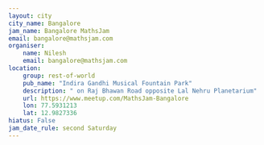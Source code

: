 ```yaml
---
layout: city                                           
city_name: Bangalore                                                               
jam_name: Bangalore MathsJam
email: bangalore@mathsjam.com
organiser:
    name: Nilesh
    email: bangalore@mathsjam.com
location:
    group: rest-of-world
    pub_name: "Indira Gandhi Musical Fountain Park"
    description: " on Raj Bhawan Road opposite Lal Nehru Planetarium"
    url: https://www.meetup.com/MathsJam-Bangalore
    lon: 77.5931213
    lat: 12.9827336
hiatus: False
jam_date_rule: second Saturday
---
```

